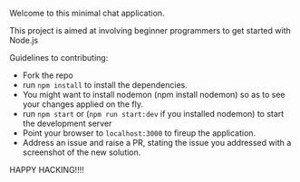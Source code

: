 Welcome to this minimal chat application.

This project is aimed at involving beginner programmers to get started with Node.js

Guidelines to contributing:

- Fork the repo
- run ```npm install``` to install the dependencies.
- You might want to install nodemon (npm install nodemon) so as to see your changes applied on the fly.
- run ```npm start``` or (```npm run start:dev``` if you installed nodemon) to start the development server
- Point your browser to ```localhost:3000``` to fireup the application.
- Address an issue and raise a PR, stating the issue you addressed with a screenshot of the new solution.

HAPPY HACKING!!!!